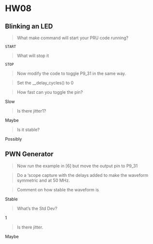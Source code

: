 # HW08

## Blinking an LED

> What make command will start your PRU code running?

`START`

> What will stop it

`STOP`

> Now modify the code to toggle P9_31 in the same way.

> Set the __delay_cycles() to 0

> How fast can you toggle the pin?

Slow

> Is there jitter1?

Maybe

> Is it stable?

Possibly

## PWN Generator

> Now run the example in [6] but move the output pin to P9_31

> Do a ‘scope capture with the delays added to make the waveform symmetric and at 50 MHz.

> Comment on how stable the waveform is

Stable

> What’s the Std Dev?

1

> Is there jitter.

Maybe
